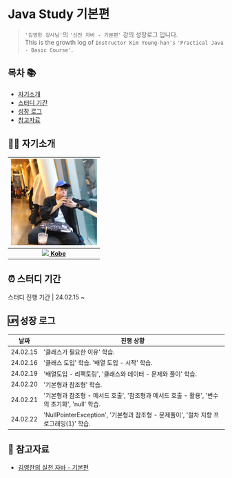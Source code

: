 # Java Study 기본편

> `'김영한 강사님'`의 `'신전 자바 - 기본편'` 강의 성장로그 입니다.<br>
> This is the growth log of `Instructor Kim Young-han's` `'Practical Java - Basic Course'`.

## 목차 📚

- [자기소개](#-자기소개)
- [스터디 기간](#-스터디-기간)
- [성장 로그](#-성장-로그)
- [참고자료](#-참고자료)

## 🧑‍💻 자기소개
| <img src="https://github.com/devKobe24/BranchTest/blob/main/IMG_5424.JPG?raw=true" width="200" height="200"/> |
| :-: |
| [<img src="https://hackmd.io/_uploads/SJEQuLsEh.png" width="20"/> **Kobe**](https://www.devkobe24.com/) |

## ⏰ 스터디 기간
스터디 진행 기간 | 24.02.15 ~ 

## 🆙 성장 로그
| 날짜 | 진행 상황 | 
| -------- | -------- |
| 24.02.15 | '클래스가 필요한 이유' 학습. |
| 24.02.16 | '클래스 도입' 학습. '배열 도입 - 시작' 학습.|
| 24.02.19 | '배열도입 - 리팩토링', '클래스와 데이터 - 문제와 풀이' 학습. |
| 24.02.20 | '기본형과 참조형' 학습. |
| 24.02.21 | '기본형과 참조형 - 메서드 호출', '참조형과 메서드 호출 - 활용', '변수의 초기화', 'null' 학습. |
| 24.02.22 | 'NullPointerException', '기본형과 참조형 - 문제풀이', '절차 지향 프로그래밍(1)' 학습.|

## 📑 참고자료
- [김영한의 실전 자바 - 기본편](https://inf.run/YQbQJ)
